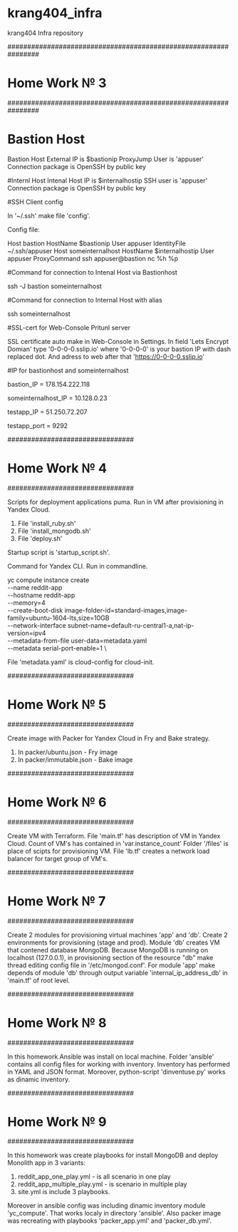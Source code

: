 # krang404_infra
krang404 Infra repository

################################################################
# Home Work № 3
################################################################


# Bastion Host
Bastion Host External IP is $bastionip
ProxyJump User is 'appuser'
Connection package is OpenSSH by public key

#Internl Host
Intenal Host IP is $internalhostip
SSH user is 'appuser'
Connection package is OpenSSH by public key

#SSH Client config

In '~/.ssh' make file 'config'.

Config file:

Host bastion
        HostName $bastionip
        User appuser
        IdentityFile ~/.ssh/appuser
Host someinternalhost
        HostName $internalhostip
        User appuser
        ProxyCommand ssh appuser@bastion nc %h %p

#Command for connection to Intenal Host via Bastionhost

ssh -J bastion someinternalhost

#Command for connection to Internal Host with alias

ssh someinternalhost

#SSL-cert for Web-Console Pritunl server

SSL certificate auto make in Web-Console in Settings. In field 'Lets Encrypt Domian' type '0-0-0-0.sslip.io' where '0-0-0-0' is
your bastion IP with dash replaced dot. And adress to web after that 'https://0-0-0-0.sslip.io'

#IP for bastionhost and someinternalhost

bastion_IP = 178.154.222.118

someinternalhost_IP = 10.128.0.23

testapp_IP = 51.250.72.207

testapp_port = 9292

################################
# Home Work № 4
################################

Scripts for deployment applications puma. Run in VM after provisioning in Yandex Cloud.

1. File 'install_ruby.sh'
2. File 'install_mongodb.sh'
3. File 'deploy.sh'

Startup script is 'startup_script.sh'.

Command for Yandex CLI. Run in commandline.

yc compute instance create \
  --name reddit-app \
  --hostname reddit-app \
  --memory=4 \
  --create-boot-disk image-folder-id=standard-images,image-family=ubuntu-1604-lts,size=10GB \
  --network-interface subnet-name=default-ru-central1-a,nat-ip-version=ipv4 \
  --metadata-from-file user-data=metadata.yaml \
  --metadata serial-port-enable=1 \

File 'metadata.yaml' is cloud-config for cloud-init.

################################
# Home Work № 5
################################

Create image with Packer for Yandex Cloud in Fry and Bake strategy.

1. In packer/ubuntu.json - Fry image
2. In packer/immutable.json - Bake image

################################
# Home Work № 6
################################

Create VM with Terraform. File 'main.tf' has description of VM in Yandex Cloud. Count of VM's has contained in 'var.instance_count' Folder '/files' is place of scipts for provisioning VM. File 'lb.tf' creates a network load balancer for target group of VM's.

################################
# Home Work № 7
################################

Create 2 modules for provisioning virtual machines 'app' and 'db'. Create 2 environments for provisioning (stage and prod).
Module 'db' creates VM that contened database MongoDB. Because MongoDB is running on localhost (127.0.0.1), in provisioning section of the resource "db" make thread editing config file in '/etc/mongod.conf'. For module 'app' make depends of module 'db' through output variable 'internal_ip_address_db' in 'main.tf' of root level.

################################
# Home Work № 8
################################

In this homework Ansible was install on local machine. Folder 'ansible' contains all config files for working with inventory. Inventory has performed in YAML and JSON format. Moreover, python-script 'dinventuse.py' works as dinamic inventory.

################################
# Home Work № 9
################################

In this homework was create playbooks for install MongoDB and deploy Monolith app in 3 variants:

1. reddit_app_one_play.yml - is all scenario in one play
2. reddit_app_multiple_play.yml - is scenario in multiple play
3. site.yml is include 3 playbooks.

Moreover in ansible config was including dinamic inventory module 'yc_compute'. That works localy in directory 'ansible'. Also packer image was recreating with playbooks 'packer_app.yml' and 'packer_db.yml'.
